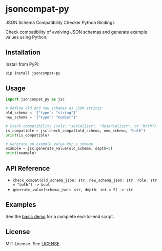 # jsoncompat-py

JSON Schema Compatibility Checker Python Bindings

Check compatibility of evolving JSON schemas and generate example values using Python.

## Installation

Install from PyPI:

```bash
pip install jsoncompat-py
```

## Usage

```python
import jsoncompat_py as jsc

# Define old and new schemas as JSON strings
old_schema = '{"type": "string"}'
new_schema = '{"type": "number"}'

# Check compatibility (role: "serializer", "deserializer", or "both")
is_compatible = jsc.check_compat(old_schema, new_schema, "both")
print(is_compatible)

# Generate an example value for a schema
example = jsc.generate_value(old_schema, depth=5)
print(example)
```

## API Reference

- `check_compat(old_schema_json: str, new_schema_json: str, role: str = "both") -> bool`
- `generate_value(schema_json: str, depth: int = 5) -> str`

## Examples

See the [basic demo](../examples/python/basic/demo.py) for a complete end-to-end script.

## License

MIT License. See [LICENSE](../LICENSE).
